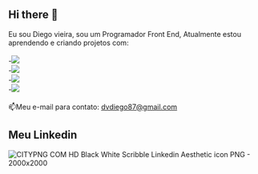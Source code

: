 ## Hi there 👋

Eu sou Diego vieira, sou um Programador Front End, Atualmente estou aprendendo e criando projetos com:
<br>
<br>
-<img src="https://img.shields.io/badge/HTML5-E34F26?style=for-the-badge&logo=html5&logoColor=white"><br>
-<img src="https://img.shields.io/badge/CSS-239120?&style=for-the-badge&logo=css3&logoColor=white"><br>
-<img src="https://img.shields.io/badge/JavaScript-F7DF1E?style=for-the-badge&logo=javascript&logoColor=black"><br>
-<img src="https://img.shields.io/badge/React-20232A?style=for-the-badge&logo=react&logoColor=61DAFB"><br>
<br>
:mailbox:Meu e-mail para contato: dvdiego87@gmail.com

## Meu Linkedin
<a src="https://www.linkedin.com/in/diego-vieira-064245342/">![CITYPNG COM HD Black   White Scribble Linkedin Aesthetic icon PNG - 2000x2000](https://github.com/user-attachments/assets/667e7e06-c63d-4732-920a-7d03047eb740)

</a>

